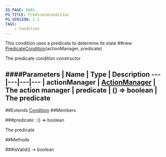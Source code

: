 ```yaml
---
ID_PAGE: 6681
PG_TITLE: PredicateCondition
PG_VERSION: 2.1
TAGS:
    - Condition
---
```


This condition uses a predicate to determine its state
##new [PredicateCondition](page.php?p=6681)(actionManager, predicate)



The predicate condition constructor




####Parameters
 | Name | Type | Description
---|---|---|---
 | actionManager | [ActionManager](page.php?p=6678) | The action manager
 | predicate | () =&gt; boolean | The predicate
---

##Extends
 [Condition](page.php?p=6679)
##Members

###predicate : () =&gt; boolean




The predicate











##Methods

###isValid() &rarr; boolean

